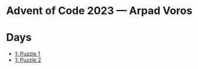 # Advent of Code 2023 — Arpad Voros

# Days
- [1: Puzzle 1](./day01p1/src/main.rs)
- [1: Puzzle 2](./day01p2/src/main.rs)